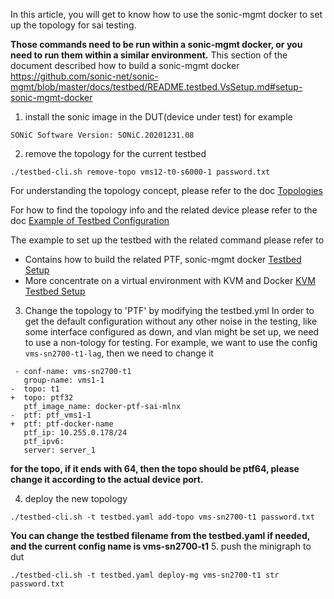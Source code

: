 In this article, you will get to know how to use the sonic-mgmt docker to set up the topology for sai testing.

**Those commands need to be run within a sonic-mgmt docker, or you need to run them within a similar environment.**
This section of the document described how to build a sonic-mgmt docker
https://github.com/sonic-net/sonic-mgmt/blob/master/docs/testbed/README.testbed.VsSetup.md#setup-sonic-mgmt-docker
1. install the sonic image in the DUT(device under test)
for example
```
SONiC Software Version: SONiC.20201231.08
```
2. remove the topology for the current testbed
```
./testbed-cli.sh remove-topo vms12-t0-s6000-1 password.txt
```
For understanding the topology concept, please refer to the doc
[Topologies](https://github.com/sonic-net/sonic-mgmt/blob/master/docs/testbed/README.testbed.Topology.md)

For how to find the topology info and the related device please refer to the doc
[Example of Testbed Configuration](https://github.com/sonic-net/sonic-mgmt/blob/master/docs/testbed/README.testbed.Example.Config.md)

The example to set up the testbed with the related command please refer to
- Contains how to build the related PTF, sonic-mgmt docker
[Testbed Setup](https://github.com/sonic-net/sonic-mgmt/blob/master/docs/testbed/README.testbed.Setup.md)
- More concentrate on a virtual environment with KVM and Docker
[KVM Testbed Setup](https://github.com/sonic-net/sonic-mgmt/blob/master/docs/testbed/README.testbed.VsSetup.md)
3. Change the topology to 'PTF' by modifying the testbed.yml
In order to get the default configuration without any other noise in the testing, like some interface configured as down, and vlan might be set up, we need to use a non-tology for testing.
For example, we want to use the config `vms-sn2700-t1-lag`, then we need to change it
```git
 - conf-name: vms-sn2700-t1
   group-name: vms1-1
-  topo: t1
+  topo: ptf32
   ptf_image_name: docker-ptf-sai-mlnx
-  ptf: ptf_vms1-1
+  ptf: ptf-docker-name
   ptf_ip: 10.255.0.178/24
   ptf_ipv6:
   server: server_1
```
**for the topo, if it ends with 64, then the topo should be ptf64, please change it according to the actual device port.**

4. deploy the new topology
```
./testbed-cli.sh -t testbed.yaml add-topo vms-sn2700-t1 password.txt
```
**You can change the testbed filename from the testbed.yaml if needed, and the current config name is  vms-sn2700-t1**
5. push the minigraph to dut
```
./testbed-cli.sh -t testbed.yaml deploy-mg vms-sn2700-t1 str password.txt
```
